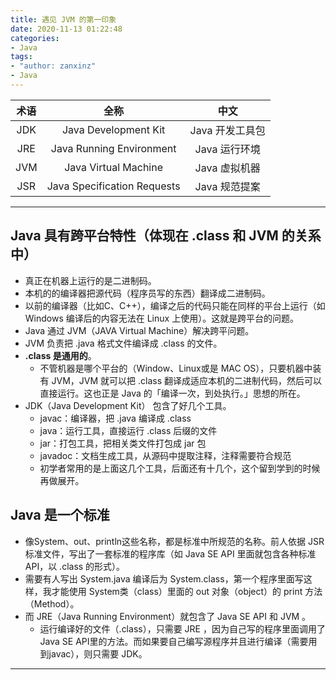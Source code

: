 ```yaml
---
title: 遇见 JVM 的第一印象
date: 2020-11-13 01:22:48
categories: 
- Java
tags: 
- "author: zanxinz"
- Java
---
```


| 术语 | 全称 | 中文 |
| :---:|  :---: | :---: |
| JDK | Java Development Kit | Java 开发工具包 |
| JRE | Java Running Environment | Java 运行环境 |
| JVM | Java Virtual Machine | Java 虚拟机器 |
| JSR | Java Specification Requests| Java 规范提案|

***

<!-- More -->

## Java 具有跨平台特性（体现在 .class 和 JVM 的关系中）

- 真正在机器上运行的是二进制码。
- 本机的的编译器把源代码（程序员写的东西）翻译成二进制码。
- 以前的编译器（比如C、C++），编译之后的代码只能在同样的平台上运行（如 Windows 编译后的内容无法在 Linux 上使用）。这就是跨平台的问题。
- Java 通过 JVM（JAVA Virtual Machine）解决跨平问题。
- JVM 负责把 .java 格式文件编译成 .class 的文件。
- **.class 是通用的**。
  - 不管机器是哪个平台的（Window、Linux或是 MAC OS），只要机器中装有 JVM，JVM 就可以把 .class 翻译成适应本机的二进制代码，然后可以直接运行。这也正是 Java 的「编译一次，到处执行。」思想的所在。
- JDK（Java Development Kit） 包含了好几个工具。
  - javac：编译器，把 .java 编译成 .class
  - java：运行工具，直接运行 .class 后缀的文件
  - jar：打包工具，把相关类文件打包成 jar 包
  - javadoc：文档生成工具，从源码中提取注释，注释需要符合规范
  - 初学者常用的是上面这几个工具，后面还有十几个，这个留到学到的时候再做展开。

## Java 是一个标准

- 像System、out、println这些名称，都是标准中所规范的名称。前人依据 JSR 标准文件，写出了一套标准的程序库（如 Java SE API 里面就包含各种标准API，以 .class 的形式）。
- 需要有人写出 System.java 编译后为 System.class，第一个程序里面写这样，我才能使用 System类（class）里面的 out 对象（object）的 print 方法（Method）。
- 而 JRE（Java Running Environment）就包含了 Java SE API 和 JVM 。
  - 运行编译好的文件（.class），只需要 JRE ，因为自己写的程序里面调用了Java SE API里的方法。而如果要自己编写源程序并且进行编译（需要用到javac），则只需要 JDK。
  
***
